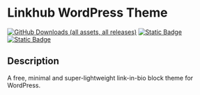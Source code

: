 # Linkhub WordPress Theme

[![GitHub Downloads (all assets, all releases)](https://img.shields.io/github/downloads/digitalmalayali/linkhub-wordpress-theme/total?logo=github&labelColor=%23181717&color=%232f81f7)](https://github.com/digitalmalayali/linkhub-wordpress-theme/releases)
[![Static Badge](https://img.shields.io/badge/HTML-Template-blue?logo=html5&logoColor=white&labelColor=E34F26)](https://github.com/digitalmalayali/linkhub)
[![Static Badge](https://img.shields.io/badge/Jekyll-Theme-white?logo=jekyll&logoColor=white&labelColor=CC0000&color=grey)](https://github.com/digitalmalayali/linkhub-jekyll-theme/)


## Description
A free, minimal and super-lightweight link-in-bio block theme for WordPress.

